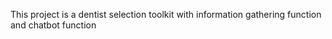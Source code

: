 This project is a dentist selection toolkit with information gathering function and chatbot function
